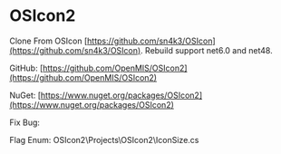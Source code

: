 # OSIcon2

Clone From OSIcon [https://github.com/sn4k3/OSIcon](https://github.com/sn4k3/OSIcon). Rebuild support net6.0 and net48.

GitHub: [https://github.com/OpenMIS/OSIcon2](https://github.com/OpenMIS/OSIcon2)

NuGet: [https://www.nuget.org/packages/OSIcon2](https://www.nuget.org/packages/OSIcon2)

Fix Bug:

Flag Enum: OSIcon2\Projects\OSIcon2\IconSize.cs
